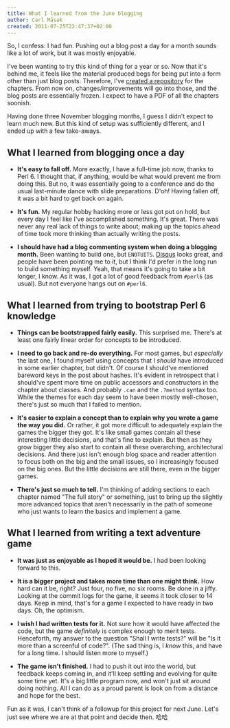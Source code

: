 ```yaml
---
title: What I learned from the June blogging
author: Carl Mäsak
created: 2011-07-25T22:47:37+02:00
---
```

So, I confess: I had fun. Pushing out a blog post a day for a month sounds like a lot of work, but it was mostly enjoyable.

I've been wanting to try this kind of thing for a year or so. Now that it's behind me, it feels like the material produced begs for being put into a form other than just blog posts. Therefore, I've [created a repository](http://github.com/masak/adventure-game-book) for the chapters. From now on, changes/improvements will go into those, and the blog posts are essentially frozen. I expect to have a PDF of all the chapters soonish.

Having done three November blogging months, I guess I didn't expect to learn much new. But this kind of setup was sufficiently different, and I ended up with a few take-aways.

## What I learned from blogging once a day

* **It's easy to fall off.** More exactly, I have a full-time job now, thanks to Perl 6. I thought that, if anything, would be what would prevent me from doing this. But no, it was essentially going to a conference and do the usual last-minute dance with slide preparations. D'oh! Having fallen off, it was a bit hard to get back on again.

* **It's fun.** My regular hobby hacking more or less got put on hold, but every day I feel like I've accomplished something. It's great. There was never any real lack of things to write about; making up the topics ahead of time took more thinking than actually writing the posts.

* **I should have had a blog commenting system when doing a blogging month.** Been wanting to build one, but `ENOTUITS`. [Disqus](http://disqus.com/) looks great, and people have been pointing me to it, but I think I'd prefer in the long run to build something myself. Yeah, that means it's going to take a bit longer, I know. As it was, I got a lot of good feedback from `#perl6` (as usual). But not everyone hangs out on `#perl6`.

## What I learned from trying to bootstrap Perl 6 knowledge

* **Things can be bootstrapped fairly easily.** This surprised me. There's at least one fairly linear order for concepts to be introduced.

* **I need to go back and re-do everything.** For most games, but *especially* the last one, I found myself using concepts that I *should* have introduced in some earlier chapter, but didn't. Of course I should've mentioned bareword keys in the post about hashes. It's evident in retrospect that I should've spent more time on public accessors and constructors in the chapter about classes. And probably `.can` and the `.?method` syntax too. While the themes for each day seem to have been mostly well-chosen, there's just so much that I failed to mention.

* **It's easier to explain a concept than to explain why you wrote a game the way you did.** Or rather, it got more difficult to adequately explain the games the bigger they got. It's like small games contain all these interesting little decisions, and that's fine to explain. But then as they grow bigger they also start to contain all these overarching, architectural decisions. And there just isn't enough blog space and reader attention to focus both on the big and the small issues, so I increasingly focused on the big ones. But the little decisions are still there, even in the bigger games.

* **There's just so much to tell.** I'm thinking of adding sections to each chapter named "The full story" or something, just to bring up the slightly more advanced topics that aren't necessarily in the path of someone who just wants to learn the basics and implement a game.

## What I learned from writing a text adventure game

* **It was just as enjoyable as I hoped it would be.** I had been looking forward to this.

* **It is a bigger project and takes more time than one might think.** How hard can it be, right? Just four, no five, no six rooms. Be done in a jiffy. Looking at the commit logs for the game, it seems it took closer to 14 days. Keep in mind, that's for a game I expected to have ready in two days. Oh, the optimism.

* **I wish I had written tests for it.** Not sure how it would have affected the code, but the game *definitely* is complex enough to merit tests. Henceforth, my answer to the question "Shall I write tests?" will be "Is it more than a screenful of code?". (The sad thing is, I *know* this, and have for a long time. I should listen more to myself.)

* **The game isn't finished.** I had to push it out into the world, but feedback keeps coming in, and it'll keep settling and evolving for quite some time yet. It's a big little program now, and won't just sit around doing nothing. All I can do as a proud parent is look on from a distance and hope for the best.

Fun as it was, I can't think of a followup for this project for next June. Let's just see where we are at that point and decide then. 哈哈
